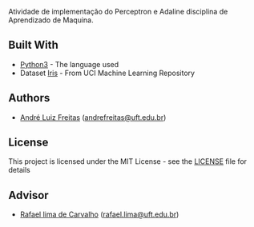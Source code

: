

Atividade de implementação do Perceptron e Adaline  disciplina de Aprendizado de Maquina.

## Built With

* [Python3](https://docs.python.org/3/) - The language used 
* Dataset [Iris](https://archive.ics.uci.edu/ml/machine-learning-databases/iris/iris.data) - From UCI Machine Learning Repository 
## Authors

* [André Luiz Freitas](https://github.com/andreluizfreitas) (andrefreitas@uft.edu.br)


## License

This project is licensed under the MIT License - see the [LICENSE](LICENSE) file for details

## Advisor

* [Rafael lima de Carvalho](http://github.com/) (rafael.lima@uft.edu.br)
